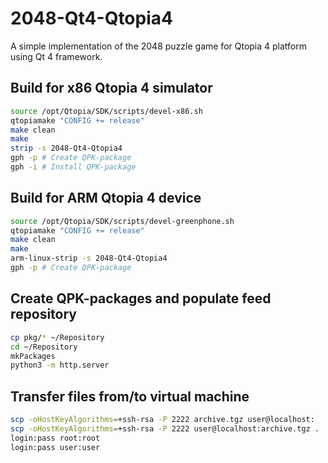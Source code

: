 2048-Qt4-Qtopia4
================

A simple implementation of the 2048 puzzle game for Qtopia 4 platform using Qt 4 framework.

## Build for x86 Qtopia 4 simulator

```sh
source /opt/Qtopia/SDK/scripts/devel-x86.sh
qtopiamake "CONFIG += release"
make clean
make
strip -s 2048-Qt4-Qtopia4
gph -p # Create QPK-package
gph -i # Install QPK-package
```

## Build for ARM Qtopia 4 device

```sh
source /opt/Qtopia/SDK/scripts/devel-greenphone.sh
qtopiamake "CONFIG += release"
make clean
make
arm-linux-strip -s 2048-Qt4-Qtopia4
gph -p # Create QPK-package
```

## Create QPK-packages and populate feed repository

```sh
cp pkg/* ~/Repository
cd ~/Repository
mkPackages
python3 -m http.server
```

## Transfer files from/to virtual machine

```sh
scp -oHostKeyAlgorithms=+ssh-rsa -P 2222 archive.tgz user@localhost:
scp -oHostKeyAlgorithms=+ssh-rsa -P 2222 user@localhost:archive.tgz .
login:pass root:root
login:pass user:user
```
